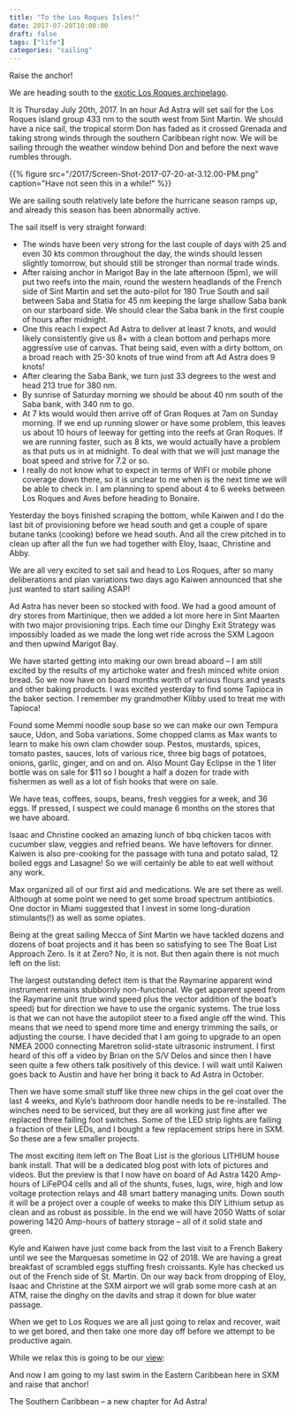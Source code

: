 ```yaml
---
title: "To the Los Roques Isles!"
date: 2017-07-20T10:00:00
draft: false
tags: ["life"]
categories: "sailing"
---
```


Raise the anchor!

We are heading south to the [exotic Los Roques archipelago](https://en.wikipedia.org/wiki/Los_Roques_archipelago).

It is Thursday July 20th, 2017. In an hour Ad Astra will set sail for the Los Roques island group 433 nm to the south west from Sint Martin. We should have a nice sail, the tropical storm Don has faded as it crossed Grenada and taking strong winds through the southern Caribbean right now. We will be sailing through the weather window behind Don and before the next wave rumbles through.

{{% figure src="/2017/Screen-Shot-2017-07-20-at-3.12.00-PM.png" caption="Have not seen this in a while!" %}}

We are sailing south relatively late before the hurricane season ramps up, and already this season has been abnormally active.

The sail itself is very straight forward:

* The winds have been very strong for the last couple of days with 25 and even 30 kts common throughout the day, the winds should lessen slightly tomorrow, but should still be stronger than normal trade winds.
* After raising anchor in Marigot Bay in the late afternoon (5pm), we will put two reefs into the main, round the western headlands of the French side of Sint Martin and set the auto-pilot for 180 True South and sail between Saba and Statia for 45 nm keeping the large shallow Saba bank on our starboard side. We should clear the Saba bank in the first couple of hours after midnight.
* One this reach I expect Ad Astra to deliver at least 7 knots, and would likely consistently give us 8+ with a clean bottom and perhaps more aggressive use of canvas. That being said, even with a dirty bottom, on a broad reach with 25-30 knots of true wind from aft Ad Astra does 9 knots!
* After clearing the Saba Bank, we turn just 33 degrees to the west and head 213 true for 380 nm.
* By sunrise of Saturday morning we should be about 40 nm south of the Saba bank, with 340 nm to go.
* At 7 kts would would then arrive off of Gran Roques at 7am on Sunday morning. If we end up running slower or have some problem, this leaves us about 10 hours of leeway for getting into the reefs at Gran Roques. If we are running faster, such as 8 kts, we would actually have a problem as that puts us in at midnight. To deal with that we will just manage the boat speed and strive for 7.2 or so.
* I really do not know what to expect in terms of WIFI or mobile phone coverage down there, so it is unclear to me when is the next time we will be able to check in.  I am planning to spend about 4 to 6 weeks between Los Roques and Aves before heading to Bonaire.	

Yesterday the boys finished scraping the bottom, while Kaiwen and I do the last bit of provisioning before we head south and get a couple of spare butane tanks (cooking) before we head south.  And all the crew pitched in to clean up after all the fun we had together with Eloy, Isaac, Christine and Abby.

We are all very excited to set sail and head to Los Roques, after so many deliberations and plan variations two days ago Kaiwen announced that she just wanted to start sailing ASAP!

Ad Astra has never been so stocked with food. We had a good amount of dry stores from Martinique, then we added a lot more here in Sint Maarten with two major provisioning trips. Each time our Dinghy Exit Strategy was impossibly loaded as we made the long wet ride across the SXM Lagoon and then upwind Marigot Bay.

We have started getting into making our own bread aboard – I am still excited by the results of my artichoke water and fresh minced white onion bread. So we now have on board months worth of various flours and yeasts and other baking products. I was excited yesterday to find some Tapioca in the baker section. I remember my grandmother Klibby used to treat me with Tapioca!

Found some Memmi noodle soup base so we can make our own Tempura sauce, Udon, and Soba variations. Some chopped clams as Max wants to learn to make his own clam chowder soup. Pestos, mustards, spices, tomato pastes, sauces, lots of various rice, three big bags of potatoes, onions, garlic, ginger, and on and on. Also Mount Gay Eclipse in the 1 liter bottle was on sale for $11 so I bought a half a dozen for trade with fishermen as well as a lot of fish hooks that were on sale.

We have teas, coffees, soups, beans, fresh veggies for a week, and 36 eggs. If pressed, I suspect we could manage 6 months on the stores that we have aboard.

Isaac and Christine cooked an amazing lunch of bbq chicken tacos with cucumber slaw, veggies and refried beans.  We have leftovers for dinner.  Kaiwen is also pre-cooking for the passage with tuna and potato salad, 12 boiled eggs and Lasagne!  So we will certainly be able to eat well without any work.

Max organized all of our first aid and medications. We are set there as well. Although at some point we need to get some broad spectrum antibiotics. One doctor in Miami suggested that I invest in some long-duration stimulants(!) as well as some opiates.

Being at the great sailing Mecca of Sint Martin we have tackled dozens and dozens of boat projects and it has been so satisfying to see The Boat List Approach Zero. Is it at Zero? No, it is not. But then again there is not much left on the list:

The largest outstanding defect item is that the Raymarine apparent wind instrument remains stubbornly non-functional. We get apparent speed from the Raymarine unit (true wind speed plus the vector addition of the boat’s speed) but for direction we have to use the organic systems. The true loss is that we can not have the autopilot steer to a fixed angle off the wind. This means that we need to spend more time and energy trimming the sails, or adjusting the course. I have decided that I am going to upgrade to an open NMEA 2000 connecting Maretron solid-state ultrasonic instrument. I first heard of this off a video by Brian on the S/V Delos and since then I have seen quite a few others talk positively of this device. I will wait until Kaiwen goes back to Austin and have her bring it back to Ad Astra in October.

Then we have some small stuff like three new chips in the gel coat over the last 4 weeks, and Kyle’s bathroom door handle needs to be re-installed. The winches need to be serviced, but they are all working just fine after we replaced three failing foot switches. Some of the LED strip lights are failing a fraction of their LEDs, and I bought a few replacement strips here in SXM. So these are a few smaller projects.

The most exciting item left on The Boat List is the glorious LITHIUM house bank install. That will be a dedicated blog post with lots of pictures and videos. But the preview is that I now have on board of Ad Astra 1420 Amp-hours of LiFePO4 cells and all of the shunts, fuses, lugs, wire, high and low voltage protection relays and 48 smart battery managing units. Down south it will be a project over a couple of weeks to make this DIY Lithium setup as clean and as robust as possible. In the end we will have 2050 Watts of solar powering 1420 Amp-hours of battery storage – all of it solid state and green.

Kyle and Kaiwen have just come back from the last visit to a French Bakery until we see the Marquesas sometime in Q2 of 2018. We are having a great breakfast of scrambled eggs stuffing fresh croissants. Kyle has checked us out of the French side of St. Martin. On our way back from dropping of Eloy, Isaac and Christine at the SXM airport we will grab some more cash at an ATM, raise the dinghy on the davits and strap it down for blue water passage.

When we get to Los Roques we are all just going to relax and recover, wait to we get bored, and then take one more day off before we attempt to be productive again.

While we relax this is going to be our [view](https://www.google.com/search?q=Los+Roques+Islands+images&rlz=1C5CHFA_enGD714GD714&tbm=isch&tbo=u&source=univ&sa=X&ved=0ahUKEwjtjqTMyJjVAhWBeSYKHZZLAXIQsAQIJg&biw=1339&bih=732):

And now I am going to my last swim in the Eastern Caribbean here in SXM and raise that anchor!

The Southern Caribbean – a new chapter for Ad Astra!
